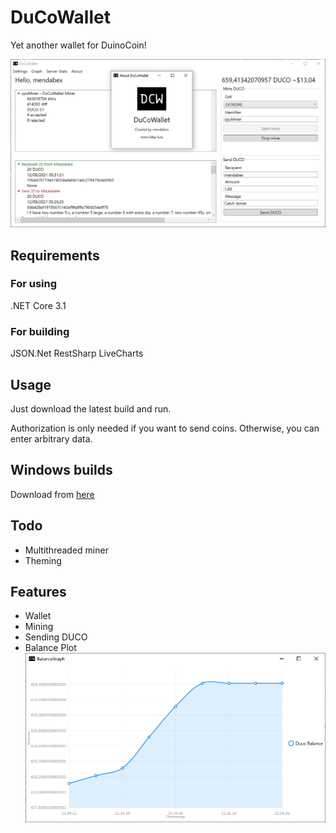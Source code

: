 # DuCoWallet
Yet another wallet for DuinoCoin!

![main window](img/main.png)

## Requirements
### For using
.NET Core 3.1

### For building
JSON.Net
RestSharp
LiveCharts

## Usage
Just download the latest build and run. 

Authorization is only needed if you want to send coins. Otherwise, you can enter arbitrary data.

## Windows builds
Download from [here](https://github.com/viktor02/DuCoWallet/releases/)

## Todo

* Multithreaded miner
* Theming 

## Features

* Wallet
* Mining
* Sending DUCO
* Balance Plot
![balance window](img/balance.png)



